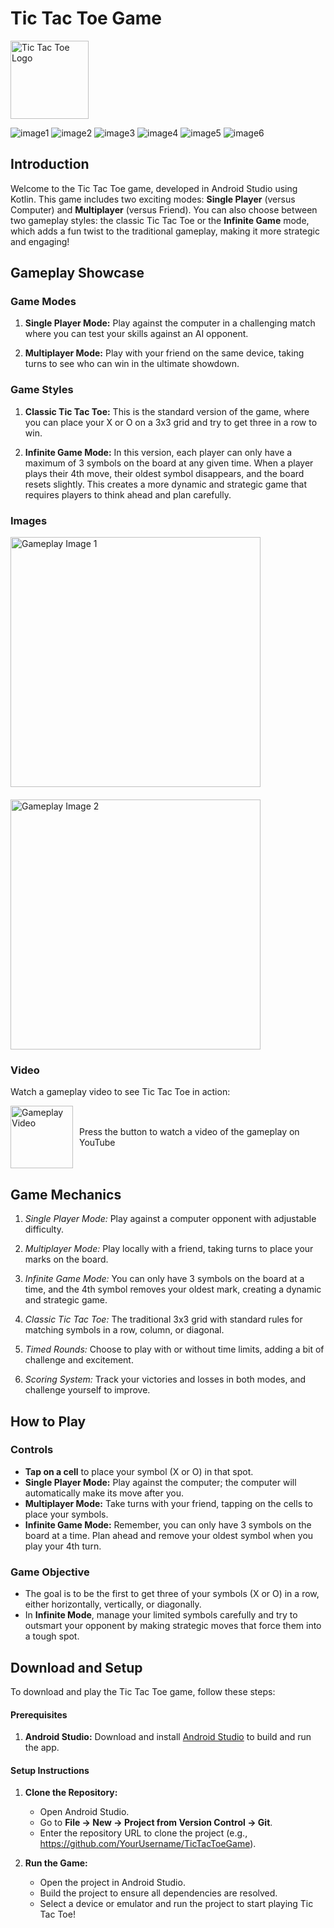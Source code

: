 # Tic Tac Toe Game

<div style="display: flex; align-items: center;">
  <img src="https://github.com/Guneet-Pal-Singh/TickTackToe/raw/502079994b5600f80e900bfb8b80494367a26796/TicTacToeImages/logo.png" alt="Tic Tac Toe Logo" height="125" style="margin-right: 20px;">
  <span style="font-size: 48px; font-weight: bold;"></span>
</div>

![image1](TicTacToeImages/img1.jpg)
![image2](TicTacToeImages/img2.jpg)
![image3](TicTacToeImages/img3.jpg)
![image4](TicTacToeImages/img4.jpg)
![image5](TicTacToeImages/img5.jpg)
![image6](TicTacToeImages/img6.jpg)


## Introduction

Welcome to the Tic Tac Toe game, developed in Android Studio using Kotlin. This game includes two exciting modes: **Single Player** (versus Computer) and **Multiplayer** (versus Friend). You can also choose between two gameplay styles: the classic Tic Tac Toe or the **Infinite Game** mode, which adds a fun twist to the traditional gameplay, making it more strategic and engaging!

## Gameplay Showcase

### Game Modes

1. **Single Player Mode:** Play against the computer in a challenging match where you can test your skills against an AI opponent.

2. **Multiplayer Mode:** Play with your friend on the same device, taking turns to see who can win in the ultimate showdown.

### Game Styles

1. **Classic Tic Tac Toe:** This is the standard version of the game, where you can place your X or O on a 3x3 grid and try to get three in a row to win.

2. **Infinite Game Mode:** In this version, each player can only have a maximum of 3 symbols on the board at any given time. When a player plays their 4th move, their oldest symbol disappears, and the board resets slightly. This creates a more dynamic and strategic game that requires players to think ahead and plan carefully.

### Images

<div style="display: flex; flex-wrap: wrap; gap: 20px;">

<img src="https://upload.wikimedia.org/wikipedia/commons/0/0d/Tic-Tac-Toe-Board-Template.png" alt="Gameplay Image 1" width="400">
<img src="https://upload.wikimedia.org/wikipedia/commons/a/ab/Tic-Tac-Toe-Gameboard.png" alt="Gameplay Image 2" width="400">

</div>

### Video

Watch a gameplay video to see Tic Tac Toe in action:

<div style="display: flex; align-items: center;">
    <a href="https://youtu.be/Pzw-S1rQZgY">
        <img src="https://upload.wikimedia.org/wikipedia/commons/4/4d/Play_Button.svg" alt="Gameplay Video" width="100" style="margin-right: 10px;">
    </a>
    <span> Press the button to watch a video of the gameplay on YouTube</span>
</div>

## Game Mechanics

1. *Single Player Mode:* Play against a computer opponent with adjustable difficulty.
   
2. *Multiplayer Mode:* Play locally with a friend, taking turns to place your marks on the board.

3. *Infinite Game Mode:* You can only have 3 symbols on the board at a time, and the 4th symbol removes your oldest mark, creating a dynamic and strategic game.

4. *Classic Tic Tac Toe:* The traditional 3x3 grid with standard rules for matching symbols in a row, column, or diagonal.

5. *Timed Rounds:* Choose to play with or without time limits, adding a bit of challenge and excitement.

6. *Scoring System:* Track your victories and losses in both modes, and challenge yourself to improve.

## How to Play

### Controls

- **Tap on a cell** to place your symbol (X or O) in that spot.
- **Single Player Mode:** Play against the computer; the computer will automatically make its move after you.
- **Multiplayer Mode:** Take turns with your friend, tapping on the cells to place your symbols.
- **Infinite Game Mode:** Remember, you can only have 3 symbols on the board at a time. Plan ahead and remove your oldest symbol when you play your 4th turn.

### Game Objective

- The goal is to be the first to get three of your symbols (X or O) in a row, either horizontally, vertically, or diagonally.
- In **Infinite Mode**, manage your limited symbols carefully and try to outsmart your opponent by making strategic moves that force them into a tough spot.

## Download and Setup

To download and play the Tic Tac Toe game, follow these steps:

#### Prerequisites

1. **Android Studio:** Download and install [Android Studio](https://developer.android.com/studio) to build and run the app.

#### Setup Instructions

1. **Clone the Repository:**
   - Open Android Studio.
   - Go to **File -> New -> Project from Version Control -> Git**.
   - Enter the repository URL to clone the project (e.g., https://github.com/YourUsername/TicTacToeGame).
   
2. **Run the Game:**
   - Open the project in Android Studio.
   - Build the project to ensure all dependencies are resolved.
   - Select a device or emulator and run the project to start playing Tic Tac Toe!
